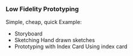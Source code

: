 ### Low Fidelity Prototyping
Simple, cheap, quick
Example:
- Storyboard
- Sketching
  Hand drawn sketches
- Prototyping with Index Card
  Using index card